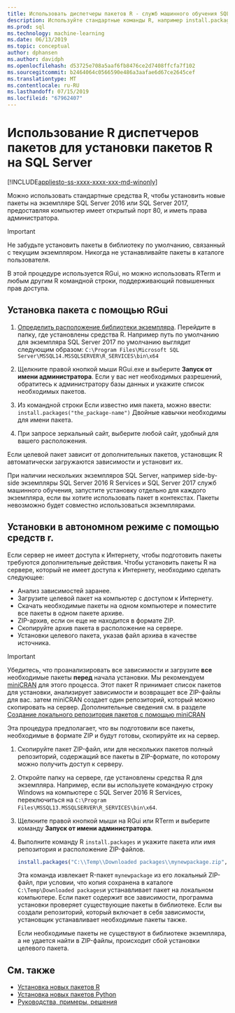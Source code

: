```yaml
---
title: Использовать диспетчеры пакетов R - служб машинного обучения SQL Server
description: Используйте стандартные команды R, например install.packages Добавление новых пакетов R в SQL Server 2016 R Services или служб SQL Server 2017 машинного обучения (в базе данных).
ms.prod: sql
ms.technology: machine-learning
ms.date: 06/13/2019
ms.topic: conceptual
author: dphansen
ms.author: davidph
ms.openlocfilehash: d53725e708a5aaf6fb8476ce2d7408ffcfa7f102
ms.sourcegitcommit: b2464064c0566590e486a3aafae6d67ce2645cef
ms.translationtype: MT
ms.contentlocale: ru-RU
ms.lasthandoff: 07/15/2019
ms.locfileid: "67962407"
---
```

# <a name="use-r-package-managers-to-install-r-packages-on-sql-server"></a>Использование R диспетчеров пакетов для установки пакетов R на SQL Server
[!INCLUDE[appliesto-ss-xxxx-xxxx-xxx-md-winonly](../../includes/appliesto-ss-xxxx-xxxx-xxx-md-winonly.md)]

Можно использовать стандартные средства R, чтобы установить новые пакеты на экземпляре SQL Server 2016 или SQL Server 2017, предоставляя компьютер имеет открытый порт 80, и иметь права администратора.

> [!IMPORTANT] 
> Не забудьте установить пакеты в библиотеку по умолчанию, связанный с текущим экземпляром. Никогда не устанавливайте пакеты в каталоге пользователя.

В этой процедуре используется RGui, но можно использовать RTerm и любым другим R командной строки, поддерживающий повышенных прав доступа.

## <a name="install-a-package-using-rgui"></a>Установка пакета с помощью RGui

1. [Определить расположение библиотеки экземпляра](../package-management/default-packages.md). Перейдите в папку, где установлены средства R. Например путь по умолчанию для экземпляра SQL Server 2017 по умолчанию выглядит следующим образом: `C:\Program Files\Microsoft SQL Server\MSSQL14.MSSQLSERVER\R_SERVICES\bin\x64`

1. Щелкните правой кнопкой мыши RGui.exe и выберите **Запуск от имени администратора**. Если у вас нет необходимых разрешений, обратитесь к администратору базы данных и укажите список необходимых пакетов.

1. Из командной строки Если известно имя пакета, можно ввести: `install.packages("the_package-name")` Двойные кавычки необходимы для имени пакета.

1. При запросе зеркальный сайт, выберите любой сайт, удобный для вашего расположения.

Если целевой пакет зависит от дополнительных пакетов, установщик R автоматически загружаются зависимости и установит их.

При наличии нескольких экземпляров SQL Server, например side-by-side экземпляры SQL Server 2016 R Services и SQL Server 2017 служб машинного обучения, запустите установку отдельно для каждого экземпляра, если вы хотите использовать пакет в контекстах. Пакеты невозможно будет совместно использоваться экземплярами.

## <a name = "bkmk_offlineInstall"></a> Установки в автономном режиме с помощью средств r.

Если сервер не имеет доступа к Интернету, чтобы подготовить пакеты требуются дополнительные действия. Чтобы установить пакеты R на сервере, который не имеет доступа к Интернету, необходимо сделать следующее:

+ Анализ зависимостей заранее.
+ Загрузите целевой пакет на компьютер с доступом к Интернету.
+ Скачать необходимые пакеты на одном компьютере и поместите все пакеты в одном пакете архиве.
+ ZIP-архив, если он еще не находится в формате ZIP.
+ Скопируйте архив пакета в расположение на сервере.
+ Установки целевого пакета, указав файл архива в качестве источника.

> [!IMPORTANT] 
>  Убедитесь, что проанализировать все зависимости и загрузите **все** необходимые пакеты **перед** начала установки. Мы рекомендуем [miniCRAN](https://mran.microsoft.com/package/miniCRAN) для этого процесса. Этот пакет R принимает список пакетов для установки, анализирует зависимости и возвращает все ZIP-файлы для вас. затем miniCRAN создает один репозиторий, который можно скопировать на сервер. Дополнительные сведения см. в разделе [Создание локального репозитория пакетов с помощью miniCRAN](create-a-local-package-repository-using-minicran.md)

Эта процедура предполагает, что вы подготовили все пакеты, необходимые в формате ZIP и будут готовы, скопируйте их на сервер.

1. Скопируйте пакет ZIP-файл, или для нескольких пакетов полный репозиторий, содержащий все пакеты в ZIP-формате, по которому можно получить доступ к серверу.

2. Откройте папку на сервере, где установлены средства R для экземпляра. Например, если вы используете командную строку Windows на компьютере с SQL Server 2016 R Services, переключиться на `C:\Program Files\MSSQL13.MSSQLSERVER\R_SERVICES\bin\x64`.

3. Щелкните правой кнопкой мыши на RGui или RTerm и выберите команду **Запуск от имени администратора**.

4. Выполните команду R `install.packages` и укажите пакета или имя репозитория и расположение ZIP-файлов.

    ```R
    install.packages("C:\\Temp\\Downloaded packages\\mynewpackage.zip", repos=NULL)
    ```

    Эта команда извлекает R-пакет `mynewpackage` из его локальный ZIP-файл, при условии, что копия сохранена в каталоге `C:\Temp\Downloaded packages`и устанавливает пакет на локальном компьютере. Если пакет содержит все зависимости, программа установки проверяет существующие пакеты в библиотеке. Если вы создали репозиторий, который включает в себя зависимости, установщик устанавливает необходимые пакеты также.

    Если необходимые пакеты не существуют в библиотеке экземпляра, а не удается найти в ZIP-файлы, происходит сбой установки целевого пакета.

## <a name="see-also"></a>См. также

+ [Установка новых пакетов R](install-additional-r-packages-on-sql-server.md)
+ [Установка новых пакетов Python](../python/install-additional-python-packages-on-sql-server.md)
+ [Руководства, примеры, решения](../tutorials/machine-learning-services-tutorials.md)
